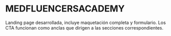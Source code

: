 # MEDFLUENCERSACADEMY
Landing page desarrollada, incluye maquetación completa y formulario. Los CTA funcionan como anclas que dirigen a las secciones correspondientes. 

